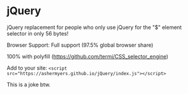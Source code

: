 # jQuery
jQuery replacement for people who only use jQuery for the "$" element selector in only 56 bytes!

Browser Support:
Full support (97.5% global browser share)


100% with polyfill (https://github.com/termi/CSS_selector_engine)

Add to your site:
`<script src="https://ashermyers.github.io/jQuery/index.js"></script>`

This is a joke btw.
